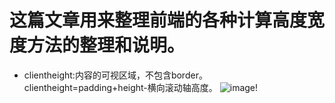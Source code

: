 # 这篇文章用来整理前端的各种计算高度宽度方法的整理和说明。
* clientheight:内容的可视区域，不包含border。clientheight=padding+height-横向滚动轴高度。
![image](http://ww1.sinaimg.cn/large/639d3769gy1fpi48tidnrj20bf06v749.jpg)!

